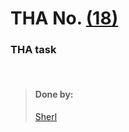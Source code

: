 # THA No.  [(18)](https://csb-9vj0n.netlify.app/)

### THA task

<br>

> #### Done by:
>[Sherl](https://github.com/aayushi221/Devsnest-Frontend/tree/main/day%2018)  <br>
